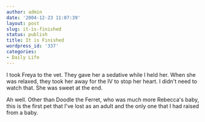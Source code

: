 ```yaml
---
author: admin
date: '2004-12-23 11:07:39'
layout: post
slug: it-is-finished
status: publish
title: It is Finished
wordpress_id: '337'
categories:
- Daily Life
---
```

I took Freya to the vet. They gave her a sedative while I held her. When she was relaxed, they took her away for the IV to stop her heart. I didn't need to watch that. She was sweet at the end.

Ah well. Other than Doodle the Ferret, who was much more Rebecca's baby, this is the first pet that I've lost as an adult and the only one that I had raised from a baby.
